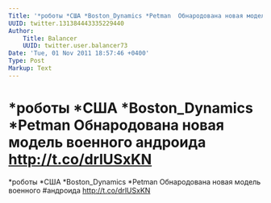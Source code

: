 ```yaml
---
Title: '*роботы *США *Boston_Dynamics *Petman  Обнародована новая модель военного андроида http://t.co/drlUSxKN'
UUID: twitter.131384443335229440
Author:
    Title: Balancer
    UUID: twitter.user.balancer73
Date: 'Tue, 01 Nov 2011 18:57:46 +0400'
Type: Post
Markup: Text
---
```


# *роботы *США *Boston_Dynamics *Petman  Обнародована новая модель военного андроида http://t.co/drlUSxKN

*роботы *США *Boston_Dynamics *Petman  Обнародована новая
модель военного #андроида http://t.co/drlUSxKN
